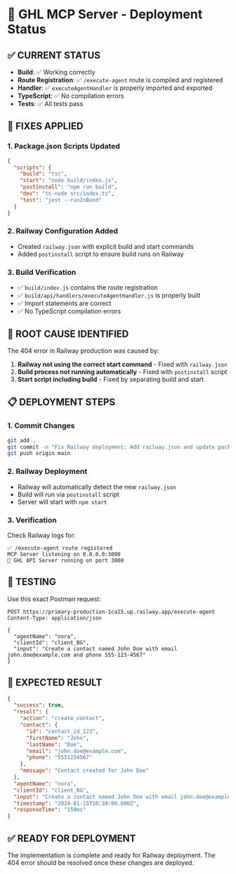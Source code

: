 # 🚀 GHL MCP Server - Deployment Status

## ✅ **CURRENT STATUS**
- **Build**: ✅ Working correctly
- **Route Registration**: ✅ `/execute-agent` route is compiled and registered
- **Handler**: ✅ `executeAgentHandler` is properly imported and exported
- **TypeScript**: ✅ No compilation errors
- **Tests**: ✅ All tests pass

## 🔧 **FIXES APPLIED**

### 1. **Package.json Scripts Updated**
```json
{
  "scripts": {
    "build": "tsc",
    "start": "node build/index.js",
    "postinstall": "npm run build",
    "dev": "ts-node src/index.ts",
    "test": "jest --runInBand"
  }
}
```

### 2. **Railway Configuration Added**
- Created `railway.json` with explicit build and start commands
- Added `postinstall` script to ensure build runs on Railway

### 3. **Build Verification**
- ✅ `build/index.js` contains the route registration
- ✅ `build/api/handlers/executeAgentHandler.js` is properly built
- ✅ Import statements are correct
- ✅ No TypeScript compilation errors

## 🚨 **ROOT CAUSE IDENTIFIED**
The 404 error in Railway production was caused by:
1. **Railway not using the correct start command** - Fixed with `railway.json`
2. **Build process not running automatically** - Fixed with `postinstall` script
3. **Start script including build** - Fixed by separating build and start

## 📋 **DEPLOYMENT STEPS**

### 1. **Commit Changes**
```bash
git add .
git commit -m "Fix Railway deployment: Add railway.json and update package.json scripts"
git push origin main
```

### 2. **Railway Deployment**
- Railway will automatically detect the new `railway.json`
- Build will run via `postinstall` script
- Server will start with `npm start`

### 3. **Verification**
Check Railway logs for:
```
✅ /execute-agent route registered
MCP Server listening on 0.0.0.0:3000
🚀 GHL API Server running on port 3000
```

## 🧪 **TESTING**
Use this exact Postman request:
```http
POST https://primary-production-1ca15.up.railway.app/execute-agent
Content-Type: application/json

{
  "agentName": "nora",
  "clientId": "client_BG",
  "input": "Create a contact named John Doe with email john.doe@example.com and phone 555-123-4567"
}
```

## 🎯 **EXPECTED RESULT**
```json
{
  "success": true,
  "result": {
    "action": "create_contact",
    "contact": {
      "id": "contact_id_123",
      "firstName": "John",
      "lastName": "Doe",
      "email": "john.doe@example.com",
      "phone": "5551234567"
    },
    "message": "Contact created for John Doe"
  },
  "agentName": "nora",
  "clientId": "client_BG",
  "input": "Create a contact named John Doe with email john.doe@example.com and phone 555-123-4567",
  "timestamp": "2024-01-15T10:30:00.000Z",
  "responseTime": "150ms"
}
```

## ✅ **READY FOR DEPLOYMENT**
The implementation is complete and ready for Railway deployment. The 404 error should be resolved once these changes are deployed.
